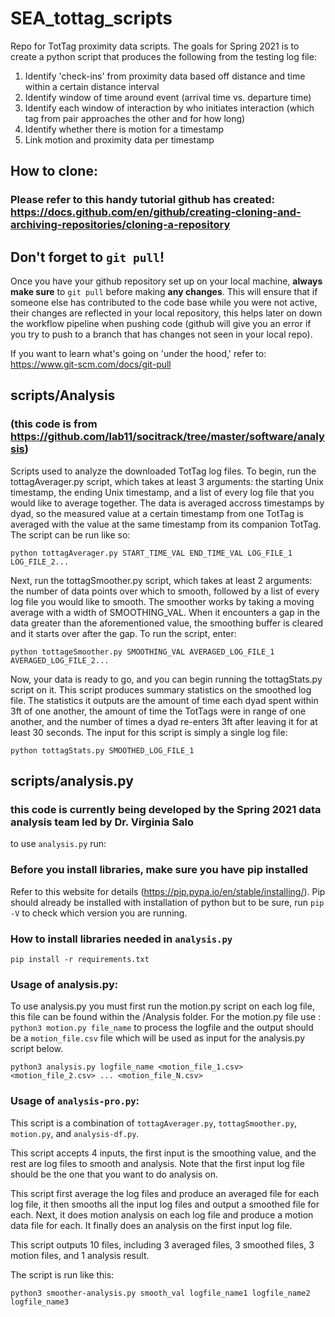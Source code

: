 # SEA_tottag_scripts
Repo for TotTag proximity data scripts. 
The goals for Spring 2021 is to create a python script that produces the following from the testing log file:
1) Identify 'check-ins' from proximity data based off distance and time within a certain distance interval
2) Identify window of time around event (arrival time vs. departure time)
3) Identify each window of interaction by who initiates interaction (which tag from pair approaches the other and for how long)
4) Identify whether there is motion for a timestamp
5) Link motion and proximity data per timestamp

## How to clone:
### Please refer to this handy tutorial github has created: https://docs.github.com/en/github/creating-cloning-and-archiving-repositories/cloning-a-repository

## Don't forget to `git pull`!
Once you have your github repository set up on your local machine, **always make sure** to `git pull` before making **any changes**.
This will ensure that if someone else has contributed to the code base while you were not active, their changes are reflected in your local repository, this helps later on down the workflow pipeline when pushing code (github will give you an error if you try to push to a branch that has changes not seen in your local repo).

If you want to learn what's going on 'under the hood,' refer to: https://www.git-scm.com/docs/git-pull

## scripts/Analysis 
### (this code is from https://github.com/lab11/socitrack/tree/master/software/analysis)
Scripts used to analyze the downloaded TotTag log files. To begin, run the tottagAverager.py script, which takes at least 3 arguments: the starting Unix timestamp, the ending Unix timestamp, and a list of every log file that you would like to average together. The data is averaged accross timestamps by dyad, so the measured value at a certain timestamp from one TotTag is averaged with the value at the same timestamp from its companion TotTag. The script can be run like so:

`python tottagAverager.py START_TIME_VAL END_TIME_VAL LOG_FILE_1 LOG_FILE_2...`

Next, run the tottagSmoother.py script, which takes at least 2 arguments: the number of data points over which to smooth, followed by a list of every log file you would like to smooth. The smoother works by taking a moving average with a width of SMOOTHING_VAL. When it encounters a gap in the data greater than the aforementioned value, the smoothing buffer is cleared and it starts over after the gap. To run the script, enter:

`python tottageSmoother.py SMOOTHING_VAL AVERAGED_LOG_FILE_1 AVERAGED_LOG_FILE_2...`

Now, your data is ready to go, and you can begin running the tottagStats.py script on it. This script produces summary statistics on the smoothed log file. The statistics it outputs are the amount of time each dyad spent within 3ft of one another, the amount of time the TotTags were in range of one another, and the number of times a dyad re-enters 3ft after leaving it for at least 30 seconds. The input for this script is simply a single log file:

`python tottagStats.py SMOOTHED_LOG_FILE_1`

## scripts/analysis.py
### this code is currently being developed by the Spring 2021 data analysis team led by Dr. Virginia Salo
to use `analysis.py` run: 

### Before you install libraries, make sure you have pip installed
Refer to this website for details (https://pip.pypa.io/en/stable/installing/). Pip should already be installed with installation of python but to be sure, run `pip -V` to check which version you are running.

### How to install libraries needed in `analysis.py`
`pip install -r requirements.txt`

### Usage of analysis.py:
To use analysis.py you must first run the motion.py script on each log file, this file can be found within the /Analysis folder. 
For the motion.py file use : `python3 motion.py file_name` to process the logfile and the output should be a `motion_file.csv` file which will be used as input for the analysis.py script below.

`python3 analysis.py logfile_name <motion_file_1.csv> <motion_file_2.csv> ... <motion_file_N.csv>`

### Usage of `analysis-pro.py`:
This script is a combination of `tottagAverager.py`, `tottagSmoother.py`, `motion.py`, and `analysis-df.py`. 

This script accepts 4 inputs, the first input is the smoothing value, and the rest are log files to smooth and analysis. Note that the first input log file should be the one that you want to do analysis on. 

This script first average the log files and produce an averaged file for each log file, it then smooths all the input log files and output a smoothed file for each. Next, it does motion analysis on each log file and produce a motion data file for each. It finally does an analysis on the first input log file.

This script outputs 10 files, including 3 averaged files, 3 smoothed files, 3 motion files, and 1 analysis result. 

The script is run like this:

`python3 smoother-analysis.py smooth_val logfile_name1 logfile_name2 logfile_name3`
